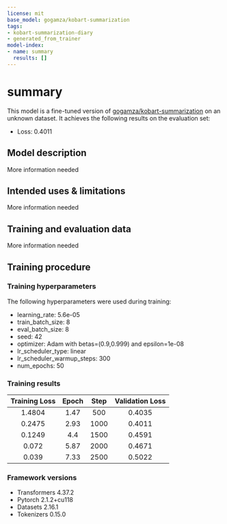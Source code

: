 ```yaml
---
license: mit
base_model: gogamza/kobart-summarization
tags:
- kobart-summarization-diary
- generated_from_trainer
model-index:
- name: summary
  results: []
---
```


<!-- This model card has been generated automatically according to the information the Trainer had access to. You
should probably proofread and complete it, then remove this comment. -->

# summary

This model is a fine-tuned version of [gogamza/kobart-summarization](https://huggingface.co/gogamza/kobart-summarization) on an unknown dataset.
It achieves the following results on the evaluation set:
- Loss: 0.4011

## Model description

More information needed

## Intended uses & limitations

More information needed

## Training and evaluation data

More information needed

## Training procedure

### Training hyperparameters

The following hyperparameters were used during training:
- learning_rate: 5.6e-05
- train_batch_size: 8
- eval_batch_size: 8
- seed: 42
- optimizer: Adam with betas=(0.9,0.999) and epsilon=1e-08
- lr_scheduler_type: linear
- lr_scheduler_warmup_steps: 300
- num_epochs: 50

### Training results

| Training Loss | Epoch | Step | Validation Loss |
|:-------------:|:-----:|:----:|:---------------:|
| 1.4804        | 1.47  | 500  | 0.4035          |
| 0.2475        | 2.93  | 1000 | 0.4011          |
| 0.1249        | 4.4   | 1500 | 0.4591          |
| 0.072         | 5.87  | 2000 | 0.4671          |
| 0.039         | 7.33  | 2500 | 0.5022          |


### Framework versions

- Transformers 4.37.2
- Pytorch 2.1.2+cu118
- Datasets 2.16.1
- Tokenizers 0.15.0
